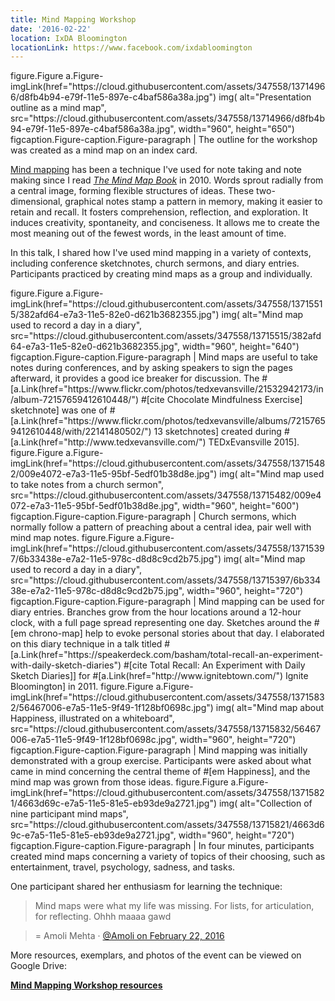 ```yaml
---
title: Mind Mapping Workshop
date: '2016-02-22'
location: IxDA Bloomington
locationLink: https://www.facebook.com/ixdabloomington
---
```


<jade>
figure.Figure
  a.Figure-imgLink(href="https://cloud.githubusercontent.com/assets/347558/13714966/d8fb4b94-e79f-11e5-897e-c4baf586a38a.jpg")
    img(
      alt="Presentation outline as a mind map",
      src="https://cloud.githubusercontent.com/assets/347558/13714966/d8fb4b94-e79f-11e5-897e-c4baf586a38a.jpg",
      width="960",
      height="650")
  figcaption.Figure-caption.Figure-paragraph
    | The outline for the workshop was created as a mind map on an index card.
</jade>

[Mind mapping](https://en.wikipedia.org/wiki/Mind_map) has been a technique I've used for note taking and note making since I read <a class="Link" href="http://www.amazon.com/The-Mind-Map-Book-Potential/dp/0452273226"><cite>The Mind Map Book</cite></a> in 2010. Words sprout radially from a central image, forming flexible structures of ideas. These two-dimensional, graphical notes stamp a pattern in memory, making it easier to retain and recall. It fosters comprehension, reflection, and exploration. It induces creativity, spontaneity, and conciseness. It allows me to create the most meaning out of the fewest words, in the least amount of time.

In this talk, I shared how I've used mind mapping in a variety of contexts, including conference sketchnotes, church sermons, and diary entries. Participants practiced by creating mind maps as a group and individually.

<jade>
figure.Figure
  a.Figure-imgLink(href="https://cloud.githubusercontent.com/assets/347558/13715515/382afd64-e7a3-11e5-82e0-d621b3682355.jpg")
    img(
      alt="Mind map used to record a day in a diary",
      src="https://cloud.githubusercontent.com/assets/347558/13715515/382afd64-e7a3-11e5-82e0-d621b3682355.jpg",
      width="960",
      height="640")
  figcaption.Figure-caption.Figure-paragraph
    | Mind maps are useful to take notes during conferences, and by asking speakers to sign the pages afterward, it provides a good ice breaker for discussion. The #[a.Link(href="https://www.flickr.com/photos/tedxevansville/21532942173/in/album-72157659412610448/") #[cite Chocolate Mindfulness Exercise] sketchnote] was one of #[a.Link(href="https://www.flickr.com/photos/tedxevansville/albums/72157659412610448/with/22141480502/") 13 sketchnotes] created during #[a.Link(href="http://www.tedxevansville.com/") TEDxEvansville 2015].
figure.Figure
  a.Figure-imgLink(href="https://cloud.githubusercontent.com/assets/347558/13715482/009e4072-e7a3-11e5-95bf-5edf01b38d8e.jpg")
    img(
      alt="Mind map used to take notes from a church sermon",
      src="https://cloud.githubusercontent.com/assets/347558/13715482/009e4072-e7a3-11e5-95bf-5edf01b38d8e.jpg",
      width="960",
      height="600")
  figcaption.Figure-caption.Figure-paragraph
    | Church sermons, which normally follow a pattern of preaching about a central idea, pair well with mind map notes.
figure.Figure
  a.Figure-imgLink(href="https://cloud.githubusercontent.com/assets/347558/13715397/6b33438e-e7a2-11e5-978c-d8d8c9cd2b75.jpg")
    img(
      alt="Mind map used to record a day in a diary",
      src="https://cloud.githubusercontent.com/assets/347558/13715397/6b33438e-e7a2-11e5-978c-d8d8c9cd2b75.jpg",
      width="960",
      height="720")
  figcaption.Figure-caption.Figure-paragraph
    | Mind mapping can be used for diary entries. Branches grow from the hour locations around a 12-hour clock, with a full page spread representing one day. Sketches around the #[em chrono-map] help to evoke personal stories about that day. I elaborated on this diary technique in a talk titled #[a.Link(href="https://speakerdeck.com/basham/total-recall-an-experiment-with-daily-sketch-diaries") #[cite Total Recall: An Experiment with Daily Sketch Diaries]] for #[a.Link(href="http://www.ignitebtown.com/") Ignite Bloomington] in 2011.
figure.Figure
  a.Figure-imgLink(href="https://cloud.githubusercontent.com/assets/347558/13715832/56467006-e7a5-11e5-9f49-1f128bf0698c.jpg")
    img(
      alt="Mind map about Happiness, illustrated on a whiteboard",
      src="https://cloud.githubusercontent.com/assets/347558/13715832/56467006-e7a5-11e5-9f49-1f128bf0698c.jpg",
      width="960",
      height="720")
  figcaption.Figure-caption.Figure-paragraph
    | Mind mapping was initially demonstrated with a group exercise. Participants were asked about what came in mind concerning the central theme of #[em Happiness], and the mind map was grown from those ideas.
figure.Figure
  a.Figure-imgLink(href="https://cloud.githubusercontent.com/assets/347558/13715821/4663d69c-e7a5-11e5-81e5-eb93de9a2721.jpg")
    img(
      alt="Collection of nine participant mind maps",
      src="https://cloud.githubusercontent.com/assets/347558/13715821/4663d69c-e7a5-11e5-81e5-eb93de9a2721.jpg",
      width="960",
      height="720")
  figcaption.Figure-caption.Figure-paragraph
    | In four minutes, participants created mind maps concerning a variety of topics of their choosing, such as entertainment, travel, psychology, sadness, and tasks.
</jade>

One participant shared her enthusiasm for learning the technique:

> Mind maps were what my life was missing. For lists, for articulation, for reflecting. Ohhh maaaa gawd

> = Amoli Mehta &middot; [@Amoli on February 22, 2016](https://twitter.com/Amoli/status/701949945511866368)

More resources, exemplars, and photos of the event can be viewed on Google Drive:

[<b>Mind Mapping Workshop resources</b>](ttps://drive.google.com/folderview?id=0B0SrbFZ-iXKzbFBVaFN2VDRWZlU&usp=sharing)
